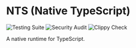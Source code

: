 # NTS (Native TypeScript)

![Testing Suite](https://github.com/5c077m4n/native-ts/workflows/Testing%20Suite/badge.svg)
![Security Audit](https://github.com/5c077m4n/native-ts/workflows/Security%20Audit/badge.svg)
![Clippy Check](https://github.com/5c077m4n/native-ts/workflows/Clippy%20Check/badge.svg)

A native runtime for TypeScript.
